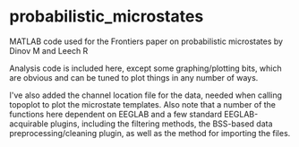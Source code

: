 # probabilistic_microstates
MATLAB code used for the Frontiers paper on probabilistic microstates by Dinov M and Leech R

Analysis code is included here, except some graphing/plotting bits, which are obvious and can be tuned to plot things in any number of ways.

I've also added the channel location file for the data, needed when calling topoplot to plot the microstate templates. Also note that a number of the functions here dependent on EEGLAB and a few standard EEGLAB-acquirable plugins, including the filtering methods, the BSS-based data preprocessing/cleaning plugin, as well as the method for importing the files.
